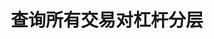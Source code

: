 ---
title: 查询所有交易对杠杆分层
position_number: 1.5
type: get
description: /v1/public/leverage/bracket/list
parameters:
content_markdown: 注：**此方法不需要签名**
left_code_blocks:
    -
        code_block: "public void getKLine() {\r\n\tString text = HttpUtil.get(URL + \"/data/api/v1/getKLine?market=btc_usdt&type=1min&since=0\");\r\n\tSystem.out.println(text);\r\n}"
        title: Java
        language: java
right_code_blocks:
    -
        code_block: "{\n\t\"error\": {\n\t\t\"code\": \"\",\n\t\t\"msg\": \"\"\n\t},\n\t\"msgInfo\": \"\",\n\t\"result\": [\n\t\t{\n\t\t\t\"leverageBrackets\": [\n\t\t\t\t{\n\t\t\t\t\t\"bracket\": 0,\n\t\t\t\t\t\"maintMarginRate\": 0,\n\t\t\t\t\t\"maxLeverage\": 0,\n\t\t\t\t\t\"maxNominalValue\": 0,\n\t\t\t\t\t\"maxStartMarginRate\": 0,\n\t\t\t\t\t\"minLeverage\": 0,\n\t\t\t\t\t\"startMarginRate\": 0,\n\t\t\t\t\t\"symbol\": \"\"\n\t\t\t\t}\n\t\t\t],\n\t\t\t\"symbol\": \"\"\n\t\t}\n\t],\n\t\"returnCode\": 0\n}"
        title: Response
        language: json
---